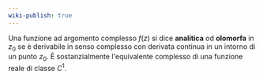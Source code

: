 ```yaml
---
wiki-publish: true
---
```

Una funzione ad argomento complesso $f(z)$ si dice **analitica** od **olomorfa** in $z_{0}$ se è derivabile in senso complesso con derivata continua in un intorno di un punto $z_{0}$. È sostanzialmente l'equivalente complesso di una funzione reale di classe $C^{1}$.
